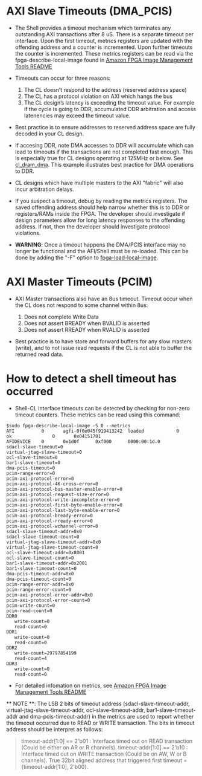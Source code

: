 
# AXI Slave Timeouts (DMA_PCIS)

* The Shell provides a timeout mechanism which terminates any outstanding AXI transactions after 8 uS. There is a separate timeout per interface. Upon the first timeout, metrics registers are updated with the offending address and a counter is incremented. Upon further timeouts the counter is incremented. These metrics registers can be read via the fpga-describe-local-image found in [Amazon FPGA Image Management Tools README](../../sdk//userspace/fpga_mgmt_tools/README.md)

* Timeouts can occur for three reasons:
  1. The CL doesn’t respond to the address (reserved address space)
  2. The CL has a protocol violation on AXI which hangs the bus
  3. The CL design’s latency is exceeding the timeout value.  For example if the cycle is going to DDR, accumulated DDR arbitration and access latenencies may exceed the timeout value.

* Best practice is to ensure addresses to reserved address space are fully decoded in your CL design.
* If accesing DDR, note DMA accesses to DDR will accumulate which can lead to timeouts if the transactions are not completed fast enough.  This is especially true for CL designs operating at 125MHz or below.  See [cl_dram_dma](../cl/examples/cl_dram_dma).  This example illustrates best practice for DMA operations to DDR.
* CL designs which have multiple masters to the AXI "fabric" will also incur arbitration delays.
* If you suspect a timeout, debug by reading the metrics registers. The saved offending address should help narrow whether this is to DDR or registers/RAMs inside the FPGA. The developer should investigate if design parameters allow for long latency responses to the offending address.  If not, then the developer should investigate protocol violations.
* **WARNING**: Once a timeout happens the DMA/PCIS interface may no longer be functional and the AFI/Shell must be re-loaded.  This can be done by adding the "-F" option to [fpga-load-local-image](../../sdk/userspace/fpga_mgmt_tools/README.md).

# AXI Master Timeouts (PCIM)
* AXI Master transactions also have an 8us timeout.  Timeout occur when the CL does not respond to some channel within 8us:
   1. Does not complete Write Data
   2. Does not assert BREADY when BVALID is asserted
   3. Does not assert RREADY when RVALID is asserted

* Best practice is to have store and forward buffers for any slow masters (write), and to not issue read requests if the CL is not able to buffer the returned read data.

# How to detect a shell timeout has occurred

* Shell-CL interface timeouts can be detected by checking for non-zero timeout counters.  These metrics can be read using this command:
```
$sudo fpga-describe-local-image -S 0 --metrics
AFI          0       agfi-0f0e045f919413242  loaded            0        ok               0       0x04151701
AFIDEVICE    0       0x1d0f      0xf000      0000:00:1d.0
sdacl-slave-timeout=0
virtual-jtag-slave-timeout=0
ocl-slave-timeout=0
bar1-slave-timeout=0
dma-pcis-timeout=0
pcim-range-error=0
pcim-axi-protocol-error=0
pcim-axi-protocol-4K-cross-error=0
pcim-axi-protocol-bus-master-enable-error=0
pcim-axi-protocol-request-size-error=0
pcim-axi-protocol-write-incomplete-error=0
pcim-axi-protocol-first-byte-enable-error=0
pcim-axi-protocol-last-byte-enable-error=0
pcim-axi-protocol-bready-error=0
pcim-axi-protocol-rready-error=0
pcim-axi-protocol-wchannel-error=0
sdacl-slave-timeout-addr=0x0
sdacl-slave-timeout-count=0
virtual-jtag-slave-timeout-addr=0x0
virtual-jtag-slave-timeout-count=0
ocl-slave-timeout-addr=0x8001
ocl-slave-timeout-count=0
bar1-slave-timeout-addr=0x2001
bar1-slave-timeout-count=0
dma-pcis-timeout-addr=0x0
dma-pcis-timeout-count=0
pcim-range-error-addr=0x0
pcim-range-error-count=0
pcim-axi-protocol-error-addr=0x0
pcim-axi-protocol-error-count=0
pcim-write-count=0
pcim-read-count=0
DDR0
   write-count=0
   read-count=0
DDR1
   write-count=0
   read-count=0
DDR2
   write-count=29797854199
   read-count=4
DDR3
   write-count=0
   read-count=0
```
* For detailed infomation on metrics, see [Amazon FPGA Image Management Tools README](../../sdk//userspace/fpga_mgmt_tools/README.md)

** NOTE **: The LSB 2 bits of timeout address (sdacl-slave-timeout-addr, virtual-jtag-slave-timeout-addr, ocl-slave-timeout-addr, bar1-slave-timeout-addr and dma-pcis-timeout-addr) in the metrics are used to report whether the timeout occurred due to READ or WRITE transaction. The bits in timeout address should be interpret as follows:
  > timeout-addr[1:0] == 2'b01 : Interface timed out on READ transaction (Could be either on AR or R channels).
  > timeout-addr[1:0] == 2'b10 : Interface timed out on WRITE transaction (Could be on AW, W or B channels).
  > True 32bit aligned address that triggered first timeout = {timeout-addr[1:0], 2'b00}.